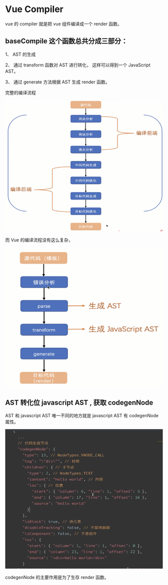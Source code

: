 # Vue Compiler

vue 的 compiler 就是把 vue 组件编译成一个 render 函数。

## baseCompile 这个函数总共分成三部分：

1、 AST 的生成

2、 通过 transform 函数对 AST 进行转化， 这样可以得到一个 JavaScript AST。

3、 通过 generate 方法根据 AST 生成 render 函数。

完整的编译流程

<img  src="./img/10compileProcess.png" />

而 Vue 的编译流程没有这么复杂，

<img  src='./img/10vueCompile.png' />

## AST 转化位 javascript AST , 获取 codegenNode

AST 和 javascript AST 唯一不同的地方就是 javascript AST 有 codegenNode 属性。

<img  src="./img/10codegenNode.png" />

codegenNode 的主要作用是为了生存 render 函数。

